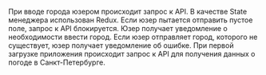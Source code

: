 При вводе города юзером происходит запрос к API.
В качестве State менеджера использован Redux.
Если юзер пытается отправить пустое поле, запрос к API блокируется. Юзер получает уведомление о необходимости ввести город.
Если юзер отправляет город, которого не существует, юзер получает уведомление об ошибке.
При первой загрузке приложения происходит запрос к API для получения данных о погоде в Санкт-Петербурге.